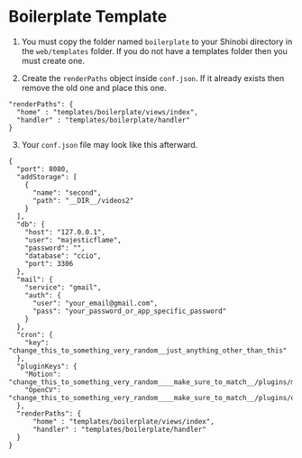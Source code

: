 # Boilerplate Template

1. You must copy the folder named `boilerplate` to your Shinobi directory in the `web/templates` folder. If you do not have a templates folder then you must create one.

2. Create the `renderPaths` object inside `conf.json`. If it already exists then remove the old one and place this one.
```
"renderPaths": {
  "home" : "templates/boilerplate/views/index",
  "handler" : "templates/boilerplate/handler"
}
```
3. Your `conf.json` file may look like this afterward.

```
{
  "port": 8080,
  "addStorage": [
    {
      "name": "second",
      "path": "__DIR__/videos2"
    }
  ],
  "db": {
    "host": "127.0.0.1",
    "user": "majesticflame",
    "password": "",
    "database": "ccio",
    "port": 3306
  },
  "mail": {
    "service": "gmail",
    "auth": {
      "user": "your_email@gmail.com",
      "pass": "your_password_or_app_specific_password"
    }
  },
  "cron": {
    "key": "change_this_to_something_very_random__just_anything_other_than_this"
  },
  "pluginKeys": {
    "Motion": "change_this_to_something_very_random____make_sure_to_match__/plugins/motion/conf.json",
    "OpenCV": "change_this_to_something_very_random____make_sure_to_match__/plugins/opencv/conf.json",
  },
  "renderPaths": {
      "home" : "templates/boilerplate/views/index",
      "handler" : "templates/boilerplate/handler"
  }
}
```